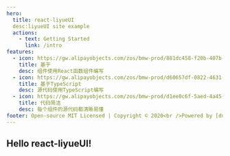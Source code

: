```yaml
---
hero:
  title: react-liyueUI
  desc:liyueUI site example
  actions:
    - text: Getting Started
      link: /intro
features:
  - icon: https://gw.alipayobjects.com/zos/bmw-prod/881dc458-f20b-407b-947a-95104b5ec82b/k79dm8ih_w144_h144.png
    title: 基于
    desc: 组件使用React函数组件编写
  - icon: https://gw.alipayobjects.com/zos/bmw-prod/d60657df-0822-4631-9d7c-e7a869c2f21c/k79dmz3q_w126_h126.png
    title: 基于TypeScript
    desc: 源代码使用TypeScript编写
  - icon: https://gw.alipayobjects.com/zos/bmw-prod/d1ee0c6f-5aed-4a45-a507-339a4bfe076c/k7bjsocq_w144_h144.png
    title: 代码简洁
    desc: 每个组件的源代码都清晰易懂
footer: Open-source MIT Licensed | Copyright © 2020<br />Powered by [dumi](https://d.umijs.org)
---
```


## Hello react-liyueUI!
